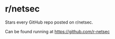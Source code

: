 # r/netsec
Stars every GitHub repo posted on r/netsec.

Can be found running at https://github.com/r-netsec
